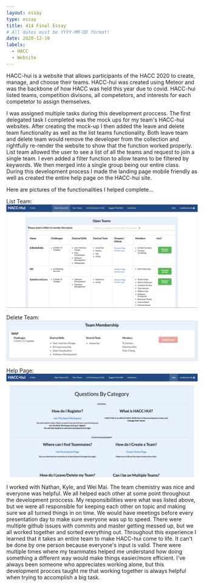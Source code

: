 ```yaml
---
layout: essay
type: essay
title: 414 Final Essay
# All dates must be YYYY-MM-DD format!
date: 2020-12-10
labels:
  - HACC
  - Website
---
```


HACC-hui is a website that allows participants of the HACC 2020 to create, manage, and choose their teams. HACC-hui was created using Meteor and was the backbone of how HACC was held this year due to covid. HACC-hui listed teams, competition divisons, all competetors, and interests for each competetor to assign themselves.

I was assigned multiple tasks during this development proccess. The first delegated task I completed was the mock ups for my team's HACC-hui websites. After creating the mock-up I then added the leave and delete team functionality as well as the list teams functionality. Both leave team and delete team would remove the developer from the collection and rightfully re-render the website to show that the function worked properly. List team allowed the user to see a list of all the teams and request to join a single team. I even added a filter function to allow teams to be filtered by keywords. We then merged into a single group being our entire class. During this development process I made the landing page mobile friendly as well as created the entire help page on the HACC-hui site. 

Here are pictures of the functionalities I helped complete...

List Team:
![ListTeam](/images/listteam.png)

Delete Team:
![DeleteTeam](/images/leaveteam.png)

Help Page:
![HelpPage](/images/helppage.png)

I worked with Nathan, Kyle, and Wei Mai. The team chemistry was nice and everyone was helpful. We all helped each other at some point throughout the development proccess. My responsibilities were what was listed above, but we were all responsible for keeping each other on topic and making sure we all turned things in on time. We would have meetings before every presentation day to make sure everyone was up to speed. There were multiple github issues with commits and master getting messed up, but we all worked together and sorted everything out. 
Throughout this experience I learned that it takes an entire team to make HACC-hui come to life. It can't be done by one person because everyone's input is valid. There were multiple times where my teammates helped me understand how doing something a different way would make things easier/more efficient. I've always been someone who appreciates working alone, but this development procces taught me that working together is always helpful when trying to accomplish a big task. 
